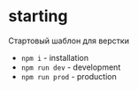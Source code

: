 # starting
Стартовый шаблон для верстки

- `npm i` - installation
- `npm run dev` - development
- `npm run prod` - production